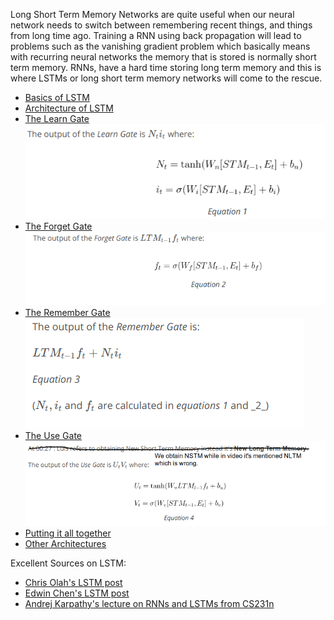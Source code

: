 Long Short Term Memory Networks are quite useful when our neural network needs to switch between remembering recent things, and things from long time ago. Training a RNN using back propagation will lead to problems such as the vanishing gradient problem which basically means with recurring neural networks the memory that is stored is normally short term memory. RNNs, have a hard time storing long term memory and this is where LSTMs or long short term memory networks will come to the rescue.<br/>
 * [Basics of LSTM](https://www.youtube.com/watch?v=gjb68a4XsqE)
 * [Architecture of LSTM](https://www.youtube.com/watch?v=ycwthhdx8ws)
 * [The Learn Gate](https://www.youtube.com/watch?v=aVHVI7ovbHY) ![alt text](Images/Learn.png)
 * [The Forget Gate](https://www.youtube.com/watch?v=iWxpfxLUPSU) ![alt text](Images/Forget.png)
 * [The Remember Gate](https://www.youtube.com/watch?v=0qlm86HaXuU) ![alt text](Images/Remember.png)
 * [The Use Gate](https://www.youtube.com/watch?v=5Ifolm1jTdY) ![alt text](Images/Use.png)
 * [Putting it all together](https://www.youtube.com/watch?v=IF8FlKW-Zo0)
 * [Other Architectures](https://www.youtube.com/watch?v=MsxFDuYlTuQ)


Excellent Sources on LSTM:
 * [Chris Olah's LSTM post](http://colah.github.io/posts/2015-08-Understanding-LSTMs/)
 * [Edwin Chen's LSTM post](http://blog.echen.me/2017/05/30/exploring-lstms/)
 * [Andrej Karpathy's lecture on RNNs and LSTMs from CS231n](https://www.youtube.com/watch?v=iX5V1WpxxkY)
